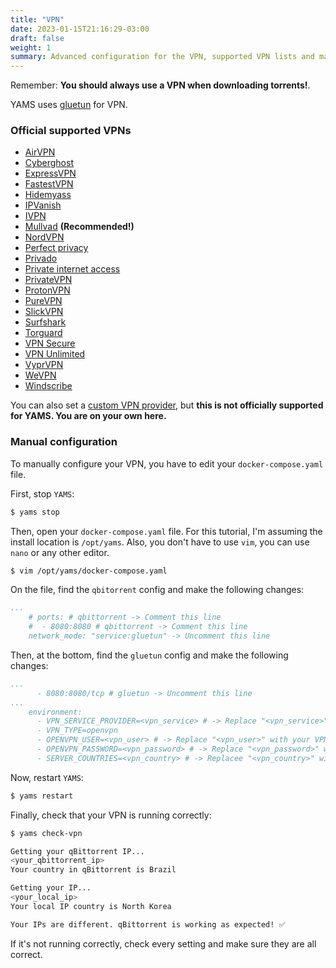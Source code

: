 ```yaml
---
title: "VPN"
date: 2023-01-15T21:16:29-03:00
draft: false
weight: 1
summary: Advanced configuration for the VPN, supported VPN lists and manual configuration
---
```


Remember: **You should always use a VPN when downloading torrents!**.

YAMS uses [gluetun](https://github.com/qdm12/gluetun) for VPN.

### Official supported VPNs

- [AirVPN](https://github.com/qdm12/gluetun/wiki/AirVPN)
- [Cyberghost](https://github.com/qdm12/gluetun/wiki/Cyberghost)
- [ExpressVPN](https://github.com/qdm12/gluetun/wiki/ExpressVPN)
- [FastestVPN](https://github.com/qdm12/gluetun/wiki/FastestVPN)
- [Hidemyass](https://github.com/qdm12/gluetun/wiki/Hidemyass)
- [IPVanish](https://github.com/qdm12/gluetun/wiki/IPVanish)
- [IVPN](https://github.com/qdm12/gluetun/wiki/IVPN)
- [Mullvad](https://github.com/qdm12/gluetun/wiki/Mullvad) **(Recommended!)**
- [NordVPN](https://github.com/qdm12/gluetun/wiki/NordVPN)
- [Perfect privacy](https://github.com/qdm12/gluetun/wiki/Perfect-privacy)
- [Privado](https://github.com/qdm12/gluetun/wiki/Privado)
- [Private internet access](https://github.com/qdm12/gluetun/wiki/Private-internet-access)
- [PrivateVPN](https://github.com/qdm12/gluetun/wiki/PrivateVPN)
- [ProtonVPN](https://github.com/qdm12/gluetun/wiki/ProtonVPN)
- [PureVPN](https://github.com/qdm12/gluetun/wiki/PureVPN)
- [SlickVPN](https://github.com/qdm12/gluetun/wiki/SlickVPN)
- [Surfshark](https://github.com/qdm12/gluetun/wiki/Surfshark)
- [Torguard](https://github.com/qdm12/gluetun/wiki/Torguard)
- [VPN Secure](https://github.com/qdm12/gluetun/wiki/VPN-Secure)
- [VPN Unlimited](https://github.com/qdm12/gluetun/wiki/VPN-Unlimited)
- [VyprVPN](https://github.com/qdm12/gluetun/wiki/VyprVPN)
- [WeVPN](https://github.com/qdm12/gluetun/wiki/WeVPN)
- [Windscribe](https://github.com/qdm12/gluetun/wiki/Windscribe)

You can also set a [custom VPN provider](https://github.com/qdm12/gluetun/wiki/Custom-provider), but **this is not officially supported for YAMS. You are on your own here.**

### Manual configuration

To manually configure your VPN, you have to edit your `docker-compose.yaml` file.

First, stop `YAMS`:
```bash
$ yams stop
```

Then, open your `docker-compose.yaml` file. For this tutorial, I'm assuming the install location is `/opt/yams`. Also, you don't have to use `vim`, you can use `nano` or any other editor.

```bash
$ vim /opt/yams/docker-compose.yaml
```

On the file, find the `qbitorrent` config and make the following changes:

```yaml
...
    # ports: # qbittorrent -> Comment this line
    #  - 8080:8080 # qbittorrent -> Comment this line
    network_mode: "service:gluetun" -> Uncomment this line
```

Then, at the bottom, find the `gluetun` config and make the following changes:

```yaml
...
      - 8080:8080/tcp # gluetun -> Uncomment this line
...
    environment:
      - VPN_SERVICE_PROVIDER=<vpn_service> # -> Replace "<vpn_service>" with your VPN service provider
      - VPN_TYPE=openvpn
      - OPENVPN_USER=<vpn_user> # -> Replace "<vpn_user>" with your VPN username
      - OPENVPN_PASSWORD=<vpn_password> # -> Replace "<vpn_password>" with your VPN password
      - SERVER_COUNTRIES=<vpn_country> # -> Replacee "<vpn_country>" with your VPN country
```

Now, restart `YAMS`:

```bash
$ yams restart
```

Finally, check that your VPN is running correctly:

```bash
$ yams check-vpn

Getting your qBittorrent IP...
<your_qbittorrent_ip>
Your country in qBittorrent is Brazil

Getting your IP...
<your_local_ip>
Your local IP country is North Korea

Your IPs are different. qBittorrent is working as expected! ✅
```

If it's not running correctly, check every setting and make sure they are all correct.
